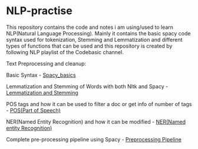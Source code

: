 # NLP-practise
This repository contains the code and notes i am using/used to learn NLP(Natural Language Processing).
Mainly it contains the basic spacy code syntax used for tokenization, Stemming and Lemmatization and different types of functions that can be used and this repository is created by following NLP playlist of the Codebasic channel.

Text Preprocessing and cleanup:

Basic Syntax - [Spacy_basics](https://github.com/Haarish-dev/NLP-practise/blob/main/Spacy_Basic_Tutorial.ipynb) 

Lemmatization and Stemming of Words with both Nltk and Spacy - [Lemmatization and Stemming](https://github.com/Haarish-dev/NLP-practise/blob/main/Lemmatization_and_Stemming.ipynb)

POS tags and how it can be used to filter a doc or get info of number of tags - [POS(Part of Speech)](https://github.com/Haarish-dev/NLP-practise/blob/main/POS(Part_of_Speech)_tagging.ipynb)

NER(Named Entity Recognition) and how it can be modified - [NER(Named entity Recognition)](https://github.com/Haarish-dev/NLP-practise/blob/main/NER(Named_Entity_Recognition).ipynb)

Complete pre-processing pipeline using Spacy - [Preprocessing Pipeline](https://github.com/Haarish-dev/NLP-practise/blob/main/Complete_Preprocessing_using_Spacy.ipynb)
